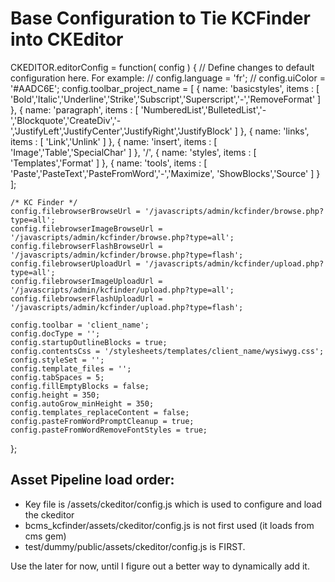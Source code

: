 # Base Configuration to Tie KCFinder into CKEditor
CKEDITOR.editorConfig = function( config )
{
    // Define changes to default configuration here. For example:
    // config.language = 'fr';
    // config.uiColor = '#AADC6E';
    config.toolbar_project_name =
    [
        { name: 'basicstyles',  items : [ 'Bold','Italic','Underline','Strike','Subscript','Superscript','-','RemoveFormat' ] },
        { name: 'paragraph',    items : [ 'NumberedList','BulletedList','-','Blockquote','CreateDiv','-','JustifyLeft','JustifyCenter','JustifyRight','JustifyBlock' ] },
        { name: 'links',        items : [ 'Link','Unlink' ] },
        { name: 'insert',       items : [ 'Image','Table','SpecialChar' ] },
        '/',
        { name: 'styles',       items : [ 'Templates','Format' ] },
        { name: 'tools',        items : [ 'Paste','PasteText','PasteFromWord','-','Maximize', 'ShowBlocks','Source' ] }
    ];

    /* KC Finder */
    config.filebrowserBrowseUrl = '/javascripts/admin/kcfinder/browse.php?type=all';
    config.filebrowserImageBrowseUrl = '/javascripts/admin/kcfinder/browse.php?type=all';
    config.filebrowserFlashBrowseUrl = '/javascripts/admin/kcfinder/browse.php?type=flash';
    config.filebrowserUploadUrl = '/javascripts/admin/kcfinder/upload.php?type=all';
    config.filebrowserImageUploadUrl = '/javascripts/admin/kcfinder/upload.php?type=all';
    config.filebrowserFlashUploadUrl = '/javascripts/admin/kcfinder/upload.php?type=flash';

    config.toolbar = 'client_name';
    config.docType = '';
    config.startupOutlineBlocks = true;
    config.contentsCss = '/stylesheets/templates/client_name/wysiwyg.css';
    config.styleSet = '';
    config.template_files = '';
    config.tabSpaces = 5;
    config.fillEmptyBlocks = false;
    config.height = 350;
    config.autoGrow_minHeight = 350;
    config.templates_replaceContent = false;
    config.pasteFromWordPromptCleanup = true;
    config.pasteFromWordRemoveFontStyles = true;
};

## Asset Pipeline load order:

* Key file is /assets/ckeditor/config.js which is used to configure and load the ckeditor
* bcms_kcfinder/assets/ckeditor/config.js is not first used (it loads from cms gem)
* test/dummy/public/assets/ckeditor/config.js is FIRST.

Use the later for now, until I figure out a better way to dynamically add it.